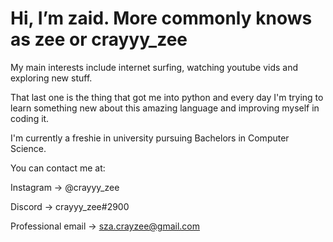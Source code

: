 # Hi, I’m zaid. More commonly knows as zee or crayyy_zee

My main interests include internet surfing, watching youtube vids and exploring new stuff.

That last one is the thing that got me into python and every day I'm trying to learn something new about this amazing language and improving myself in coding it.

I'm currently a freshie in university pursuing Bachelors in Computer Science. 

You can contact me at:

Instagram -> @crayyy_zee

Discord -> crayyy_zee#2900

Professional email -> sza.crayzee@gmail.com

